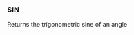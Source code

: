 <!--
This is generated by ESQL's AbstractFunctionTestCase. Do no edit it. See ../README.md for how to regenerate it.
-->

### SIN
Returns the trigonometric sine of an angle

